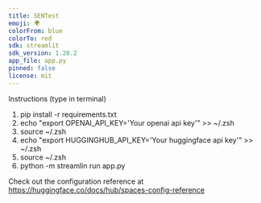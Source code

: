 ```yaml
---
title: SENTest
emoji: 🌍
colorFrom: blue
colorTo: red
sdk: streamlit
sdk_version: 1.28.2
app_file: app.py
pinned: false
license: mit
---
```


Instructions (type in terminal)
1. pip install -r requirements.txt
2. echo "export OPENAI_API_KEY='Your openai api key'" >> ~/.zsh
3. source ~/.zsh
4. echo "export HUGGINGHUB_API_KEY='Your huggingface api key'" >> ~/.zsh
5. source ~/.zsh
6. python -m streamlin run app.py

Check out the configuration reference at https://huggingface.co/docs/hub/spaces-config-reference
